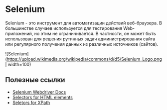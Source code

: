 # Selenium 

Selenium - это инструмент для автоматизации действий веб-браузера. В большинстве случаев используется для тестирования Web-приложений, но этим не ограничивается. В частности, он может быть использован для решения рутинных задач администрирования сайта или регулярного получения данных из различных источников (сайтов).

![Selenium](https://upload.wikimedia.org/wikipedia/commons/d/d5/Selenium_Logo.png | width=100)


## Полезные ссылки

 - [Selenium Webdriver Docs](https://www.selenium.dev/documentation/en/getting_started/)
 - [Selectors for HTML elements](https://www.w3schools.com/cssref/css_selectors.asp)
 - [Seletors for XPath](https://devhints.io/xpath)
